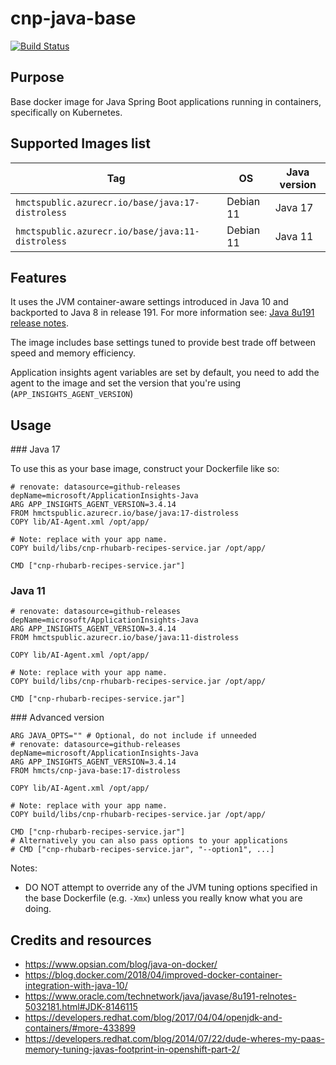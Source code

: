 # cnp-java-base

[![Build Status](https://dev.azure.com/hmcts/Platform%20Engineering/_apis/build/status/ACR/Publish%20Java%20Base%20Image?branchName=master)](https://dev.azure.com/hmcts/Platform%20Engineering/_build/latest?definitionId=218&branchName=master)

## Purpose
Base docker image for Java Spring Boot applications running in containers, specifically on Kubernetes.

## Supported Images list

| Tag                                                 | OS             | Java version   |
| ----------------------------------------------------| -------------- | -------------- |
| `hmctspublic.azurecr.io/base/java:17-distroless`    | Debian 11      | Java 17        |
| `hmctspublic.azurecr.io/base/java:11-distroless`    | Debian 11      | Java 11        |

## Features

It uses the JVM container-aware settings introduced in Java 10 and backported to Java 8 in release 191. For more information see:
[Java 8u191 release notes](https://www.oracle.com/technetwork/java/javase/8u191-relnotes-5032181.html#JDK-8146115).

The image includes base settings tuned to provide best trade off between speed and memory efficiency. 

Application insights agent variables are set by default, you need to add the agent to the image and set the version that you're using (`APP_INSIGHTS_AGENT_VERSION`)

## Usage

### Java 17

To use this as your base image, construct your Dockerfile like so:
```
# renovate: datasource=github-releases depName=microsoft/ApplicationInsights-Java
ARG APP_INSIGHTS_AGENT_VERSION=3.4.14
FROM hmctspublic.azurecr.io/base/java:17-distroless
COPY lib/AI-Agent.xml /opt/app/

# Note: replace with your app name.
COPY build/libs/cnp-rhubarb-recipes-service.jar /opt/app/

CMD ["cnp-rhubarb-recipes-service.jar"]
```

### Java 11

```
# renovate: datasource=github-releases depName=microsoft/ApplicationInsights-Java
ARG APP_INSIGHTS_AGENT_VERSION=3.4.14
FROM hmctspublic.azurecr.io/base/java:11-distroless

COPY lib/AI-Agent.xml /opt/app/

# Note: replace with your app name.
COPY build/libs/cnp-rhubarb-recipes-service.jar /opt/app/

CMD ["cnp-rhubarb-recipes-service.jar"]
```

### Advanced version

```
ARG JAVA_OPTS="" # Optional, do not include if unneeded
# renovate: datasource=github-releases depName=microsoft/ApplicationInsights-Java
ARG APP_INSIGHTS_AGENT_VERSION=3.4.14
FROM hmcts/cnp-java-base:17-distroless

COPY lib/AI-Agent.xml /opt/app/

# Note: replace with your app name.
COPY build/libs/cnp-rhubarb-recipes-service.jar /opt/app/

CMD ["cnp-rhubarb-recipes-service.jar"]
# Alternatively you can also pass options to your applications
# CMD ["cnp-rhubarb-recipes-service.jar", "--option1", ...]
```

Notes:
* DO NOT attempt to override any of the JVM tuning options specified in the base Dockerfile (e.g. `-Xmx`) unless you really
know what you are doing.

## Credits and resources
* https://www.opsian.com/blog/java-on-docker/
* https://blog.docker.com/2018/04/improved-docker-container-integration-with-java-10/
* https://www.oracle.com/technetwork/java/javase/8u191-relnotes-5032181.html#JDK-8146115
* https://developers.redhat.com/blog/2017/04/04/openjdk-and-containers/#more-433899
* https://developers.redhat.com/blog/2014/07/22/dude-wheres-my-paas-memory-tuning-javas-footprint-in-openshift-part-2/
